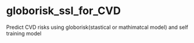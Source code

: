 # globorisk_ssl_for_CVD
Predict CVD risks using globorisk(stastical or mathimatcal model) and self training model
